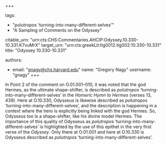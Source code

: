 +++

tags:
- "polutropos &#39;turning-into-many-different-selves&#39;"
- "A Sampling of Comments on the Odyssey"

citable_urn: "urn:cts:CHS:Commentaries.AHCIP:Odyssey.10.330-10.331.K7vuMrX"
target_urn: "urn:cts:greekLit:tlg0012.tlg002:10.330-10.331"
title: "Odyssey 10.330-10.331"

authors:
- email: "gnagy@chs.harvard.edu"
  name: "Gregory Nagy"
  username: "gnagy"
+++

<p>In Point 2 of the comment on O.01.001–010, it was noted that the god Hermes, as the ultimate shape-shifter, is described as <em>polutropos</em> ‘turning-into-many-different-selves’ in the <em>Homeric Hymn to Hermes</em> (verses 13, 439). Here at O.10.330, Odysseus is likewise described as <em>polutropos</em> ‘turning-into-many-different-selves’, and the description is happening in a context where the hero is explicitly being linked with the god Hermes. So, Odysseus too is a shape-shifter, like his divine model Hermes. The importance of this quality of Odysseus as <em>polutropos</em> ‘turning-into-many-different-selves’ is highlighted by the use of this epithet in the very first verse of the <em>Odyssey</em>. Only there at O.01.001 and here at O.10.330 is Odysseus described as <em>polutropos</em> ‘turning-into-many-different-selves’. </p>